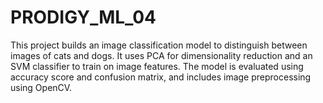 # PRODIGY_ML_04
This project builds an image classification model to distinguish between images of cats and dogs. It uses PCA for dimensionality reduction and an SVM classifier to train on image features. The model is evaluated using accuracy score and confusion matrix, and includes image preprocessing using OpenCV.
